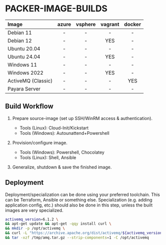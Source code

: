 # PACKER-IMAGE-BUILDS

| Image              | azure | vsphere | vagrant | docker |
| :--                | :-:   | :-:     | :-:     | :-:    |
| Debian 11          | -     | -       | -       | -      |
| Debian 12          | -     | -       | YES     | -      |
| Ubuntu 20.04       | -     | -       | -       | -      |
| Ubuntu 24.04       | -     | -       | YES     | -      |
| Windows 11         | -     | -       | -       | -      |
| Windows 2022       | -     | -       | YES     | -      |
| ActiveMQ (Classic) | -     | -       | -       | YES    |
| Payara Server      | -     | -       | -       | -      |

## Build Workflow

  1. Prepare source-image (set up SSH/WinRM access & authentication).

      * Tools (Linux): Cloud-Init/Kickstart
      * Tools (Windows): Autounattend+Powershell

  2. Provision/configure image.
      
      * Tools (Windows): Powershell, Chocolatey
      * Tools (Linux): Shell, Ansible
  
  3. Generalize, shutdown & save the finished image.


## Deployment

Deployment/specialization can be done using your preferred toolchain. This can be Terraform, Ansible or something else.
Specialization (e.g. adding application config, etc.) should also be done in this step, unless the built images are very specialized.

```bash
activemq_version=6.1.2 \
&& apt-get update && apt-get -qqy install curl \
&& mkdir -p /opt/activemq \
&& curl -L "https://archive.apache.org/dist/activemq/${activemq_version}/apache-activemq-${activemq_version}-bin.tar.gz" -o /tmp/amq.tar.gz \
&& tar -xzf /tmp/amq.tar.gz --strip-components=1 -C /opt/activemq
```
